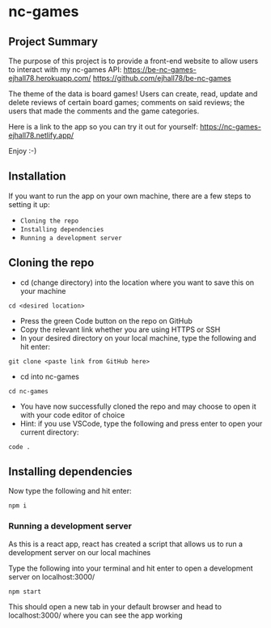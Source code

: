 # nc-games

## Project Summary

The purpose of this project is to provide a front-end website to allow users to interact with my nc-games API: https://be-nc-games-ejhall78.herokuapp.com/ https://github.com/ejhall78/be-nc-games

The theme of the data is board games! Users can create, read, update and delete reviews of certain board games; comments on said reviews; the users that made the comments and the game categories.

Here is a link to the app so you can try it out for yourself: https://nc-games-ejhall78.netlify.app/

Enjoy :-)

## Installation

If you want to run the app on your own machine, there are a few steps to setting it up:

- `Cloning the repo`
- `Installing dependencies`
- `Running a development server`

## Cloning the repo

- cd (change directory) into the location where you want to save this on your machine

```
cd <desired location>
```

- Press the green Code button on the repo on GitHub
- Copy the relevant link whether you are using HTTPS or SSH
- In your desired directory on your local machine, type the following and hit enter:

```
git clone <paste link from GitHub here>
```

- cd into nc-games

```
cd nc-games
```

- You have now successfully cloned the repo and may choose to open it with your code editor of choice
- Hint: if you use VSCode, type the following and press enter to open your current directory:

```
code .
```

## Installing dependencies

Now type the following and hit enter:

```
npm i
```

### Running a development server

As this is a react app, react has created a script that allows us to run a development server on our local machines

Type the following into your terminal and hit enter to open a development server on localhost:3000/

```
npm start
```

This should open a new tab in your default browser and head to localhost:3000/ where you can see the app working
